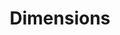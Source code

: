 ---
layout: default
bigquery: https://console.cloud.google.com/bigquery?p=covid-19-dimensions-ai&page=table&d=data&t=publications
contributors: Digital Science, https://www.digital-science.com/
cost: Free for personal, non-commercial use.
description: Dimensions contains more than 100 million publications, ranging from
  articles published in scholarly journals, books and book chapters, to preprints
  and conference proceedings. All publications are contextualized with linked data
  sets, funding, publications, patents, clinical trials, and policy documents. You
  can also view associated categories, funders, institutions, and researcher profiles.
documentation: https://docs.dimensions.ai/bigquery/index.html
last_edit: 04/07/2022, 19:25:26
location: https://www.dimensions.ai/products/free/
maintained_by: Digital Science, https://www.digital-science.com/
schema_fields:
- research_org_city_names
- pmid
- filing_status
- funder_org_countries
- brief_title
- book_title
- legal_status
- citations_count
- funding_eur
- labels
- description
- research_org_state_names
- funding_nzd
- resulting_publication_ids
- category_icrp_ct
- associated_grant_ids
- funder_org_cities
- date_inserted
- cited_by_ids
- book_series_title
- mesh_headings
- citations
- research_org_state_codes
- gender
- category_rcdc
- proceedings_title
- priority_date
- editors
- end_date
- funding_cad
- ipcr
- category_sdg
- authors
- funder_orgs
- pages
- end_year
- conference
- created_date
- current_assignee
- resulting_publication_doi
- eisbn
- source_id
- category_hrcs_hc
- parent_id
- investigators
- registry
- language
- publication_date
- application_number
- license
- original_abstract
- original_assignee_countries
- expiration_year
- publication_ids
- associated_publication_doi
- email_address
- foa_number
- category_bra
- organisation_details
- original_title
- funder_org_state_codes
- kind
- acronym
- doi
- altmetrics
- research_org_country_names
- isbn
- issue
- links
- associated_publication_pmid
- current_assignee_countries
- established
- concepts
- inventor_names
- open_access_categories_v2
- granted_year
- aliases
- funding_currency
- current_assignee_orgs
- repository_url
- research_orgs
- open_access_categories
- acknowledgements
- interventions
- cpc
- associated_publication_arxiv_id
- embargo_date
- category_uoa
- title
- journal_lists
- journal
- original_assignee
- associated_publication_id
- name
- funding_cny
- date_print
- category_hra
- category_for
- date
- external_ids
- funder_org
- volume
- funding_details
- pmcid
- reference_ids
- date_normal
- status
- expiration_date
- repository_id
- funding_amount
- metrics
- legal_events
- repository_name
- categories
- wikipedia_url
- linkout
- id
- funding_usd
- funder_org_acronyms
- original_assignee_orgs
- filing_year
- start_year
- funding_chf
- family_members_ids
- assignee_orgs
- supporting_grant_ids
- researcher_ids
- date_imported_gbq
- date_modified
- publisher
- research_org_cities
- subtitles
- publication_year
- type
- active_years
- phase
- category_hrcs_rac
- family_count
- start_date
- abstract
- date_online
- family_id
- acronyms
- clinical_trial_ids
- assignee_countries
- jurisdiction
- category_icrp_cso
- mesh_terms
- priority_year
- funder_countries
- arxiv_id
- year
- funding_jpy
- types
- research_org_countries
- funding_aud
- granted_date
- patent_ids
- funding_gbp
- filing_date
- citation_string
- conditions
- grant_number
- address
- relationships
shortname: dimensions
tags:
- scholarly literature
- patents
- funding
- clinical trials
- academic profiles
terms_of_use: 'Use of both the Dimensions COVID-19 dataset and full Dimensions dataset
  are subject to the Dimensions Terms of use: https://www.dimensions.ai/policies-terms-legal '
title: Dimensions
uuid: dcff88bd-fe6b-4fdb-8159-809bf9d7bc1c
---